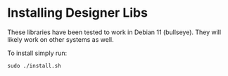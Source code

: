 # Installing Designer Libs

These libraries have been tested to work in Debian 11 (bullseye).
They will likely work on other systems
as well.

To install simply run:

`sudo ./install.sh`
